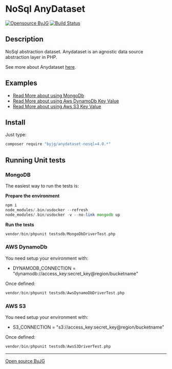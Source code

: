# NoSql AnyDataset

[![Opensource ByJG](https://img.shields.io/badge/opensource-byjg.com-brightgreen.svg)](http://opensource.byjg.com)
[![Build Status](https://travis-ci.org/byjg/anydataset-nosql.svg?branch=master)](https://travis-ci.org/byjg/anydataset-nosql)

## Description

NoSql abstraction dataset. Anydataset is an agnostic data source abstraction layer in PHP. 

See more about Anydataset [here](https://github.com/byjg/anydataset).

## Examples

- [Read More about using MongoDb](MongoDB.md)
- [Read More about using Aws DynamoDb Key Value](AwsDynamoDbKeyValue.md)
- [Read More about using Aws S3 Key Value](AwsS3KeyValue.md)

## Install

Just type: 

```bash
composer require "byjg/anydataset-nosql=4.0.*"
```

## Running Unit tests

### MongoDB

The easiest way to run the tests is:

**Prepare the environment**

```php
npm i
node_modules/.bin/usdocker --refresh
node_modules/.bin/usdocker -v --no-link mongodb up
```

**Run the tests**

```php
vendor/bin/phpunit testsdb/MongoDbDriverTest.php
```
### AWS DynamoDb

You need setup your environment with:
 
- DYNAMODB_CONNECTION = "dynamodb://access_key:secret_key@region/bucketname"

Once defined:

```php
vendor/bin/phpunit testsdb/AwsDynamoDbDriverTest.php
```


### AWS S3

You need setup your environment with:
 
- S3_CONNECTION = "s3://access_key:secret_key@region/bucketname"

Once defined:

```php
vendor/bin/phpunit testsdb/AwsS3DriverTest.php
```


----
[Open source ByJG](http://opensource.byjg.com)
